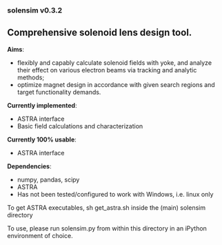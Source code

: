 ### solensim v0.3.2
Comprehensive solenoid lens design tool.
-------------------------------------------------------------------
**Aims**:
 - flexibly and capably calculate solenoid fields with yoke, and analyze their effect on various electron
   beams via tracking and analytic methods;
 - optimize magnet design in accordance with given search regions and target functionality demands.

**Currently implemented**:
 - ASTRA interface
 - Basic field calculations and characterization

**Currently 100% usable**:
 - ASTRA interface

**Dependencies**:
 - numpy, pandas, scipy
 - ASTRA
 - Has not been tested/configured to work with Windows, i.e. linux only

To get ASTRA executables, sh get_astra.sh inside the (main) solensim directory

To use, please run solensim.py from within this directory in an iPython environment of choice.
